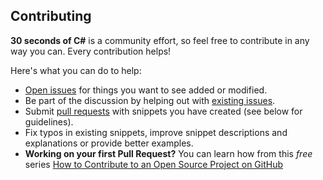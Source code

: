 ## Contributing

**30 seconds of C#** is a community effort, so feel free to contribute in any way you can. Every contribution helps!

Here's what you can do to help:

- [Open issues](https://github.com/JonasSchubert/30-seconds-of-c-sharp/issues/new) for things you want to see added or modified.
- Be part of the discussion by helping out with [existing issues](https://github.com/JonasSchubert/30-seconds-of-c-sharp/issues).
- Submit [pull requests](https://github.com/JonasSchubert/30-seconds-of-c-sharp/pulls) with snippets you have created (see below for guidelines).
- Fix typos in existing snippets, improve snippet descriptions and explanations or provide better examples.
- **Working on your first Pull Request?** You can learn how from this *free* series [How to Contribute to an Open Source Project on GitHub](https://egghead.io/series/how-to-contribute-to-an-open-source-project-on-github)
